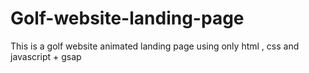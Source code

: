 # Golf-website-landing-page
This is a golf website animated landing page using only html , css and javascript  + gsap 
